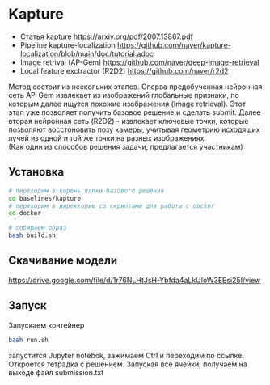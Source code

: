 # Kapture

- Статья kapture https://arxiv.org/pdf/2007.13867.pdf
- Pipeline kapture-localization
https://github.com/naver/kapture-localization/blob/main/doc/tutorial.adoc
- Image retrival (AP-Gem) https://github.com/naver/deep-image-retrieval
- Local feature exctractor (R2D2)  https://github.com/naver/r2d2

Метод состоит из нескольких этапов. Сперва предобученная нейронная сеть AP-Gem извлекает из изображений глобальные признаки, по которым далее ищутся похожие изображения (Image retrieval). Этот этап уже позволяет получить базовое решение и сделать submit. 
Далее вторая нейронная сеть (R2D2) - извлекает ключевые точки, которые позволяют восстоновить позу камеры, учитывая геометрию исходящих лучей из одной и той же точки на разных изображениях.  
(Как один из способов решения задачи, предлагается участникам)

## Установка

```sh
# переходим в корень папки базового решения
cd baselines/kapture
# переходим в директорию со скриптами для работы с docker
cd docker

# собираем образ
bash build.sh
```
## Скачивание модели 
https://drive.google.com/file/d/1r76NLHtJsH-Ybfda4aLkUIoW3EEsi25I/view 

## Запуск
Запускаем контейнер
```sh
bash run.sh
```

запустится Jupyter notebok, зажимаем Ctrl и переходим по ссылке.
Откроется тетрадка с решением. 
Запуская все ячейки, получаем на выходе файл submission.txt





